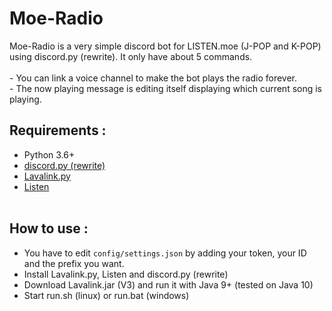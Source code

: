 # Moe-Radio

Moe-Radio is a very simple discord bot for LISTEN.moe (J-POP and K-POP) using discord.py (rewrite). It only have about 5 commands.<br><br>- You can link a voice channel to make the bot plays the radio forever.<br> - The now playing message is editing itself displaying which current song is playing.

## Requirements :<br>
- Python 3.6+<br>
- [discord.py (rewrite)](https://github.com/Rapptz/discord.py/tree/rewrite)
- [Lavalink.py](https://github.com/Devoxin/Lavalink.py)
- [Listen](https://github.com/Yarn/Listen)
<br><br>
## How to use :<br>
- You have to edit ```config/settings.json``` by adding your token, your ID and the prefix you want.<br>
- Install Lavalink.py, Listen and discord.py (rewrite)<br>
- Download Lavalink.jar (V3) and run it with Java 9+ (tested on Java 10)<br>
- Start run.sh (linux) or run.bat (windows)<br>

